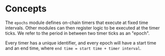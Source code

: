 <!--
order: 1
-->

# Concepts

The `epochs` module defines on-chain timers that execute at fixed time intervals. Other modules can then register logic to be executed at the timer ticks. We refer to the period in between two timer ticks as an "epoch".

Every timer has a unique identifier, and every epoch will have a start time and an end time, where `end time = start time + timer interval`.
